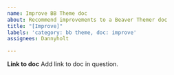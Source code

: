 ```yaml
---
name: Improve BB Theme doc
about: Recommend improvements to a Beaver Themer doc
title: "[Improve]"
labels: 'category: bb theme, doc: improve'
assignees: Dannyholt

---
```


**Link to doc**
Add link to doc in question.
